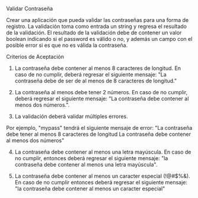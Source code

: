 ﻿Validar Contraseña

Crear una aplicación que pueda validar las contraseñas para una forma de registro. La validación toma como entrada un string y regresa el resultado de la validación. El resultado de la validación debe de contener un valor boolean indicando si el password es válido o no, y además un campo con el posible error si es que no es válida la contraseña.

Criterios de Aceptación

1. La contraseña debe contener al menos 8 caracteres de longitud. En caso de no cumplir, deberá regresar el siguiente mensaje: "La contraseña debe de ser de al menos de 8 caracteres de longitud."

2. La contraseña al menos debe tener 2 números. En caso de no cumplir, deberá regresar el siguiente mensaje: "La contraseña debe contener al menos dos números.".

3. La validación deberá validar múltiples errores.

Por ejemplo, "mypass" tendrá el siguiente mensaje de error: 
"La contraseña debe tener al menos 8 caracteres de longitud
La contraseña debe contener al menos dos números"

4. La contraseña debe contener al menos una letra mayúscula. En caso de no cumplir, entonces deberá regresar el siguiente mensaje: "la contraseña debe contener al menos una letra mayúscula".

5. La contraseña debe contener al menos un caracter especial (!@#$%&). En caso de no cumplir entonces deberá regresar el siguiente mensaje: "la contraseña debe contener al menos un caracter especial"